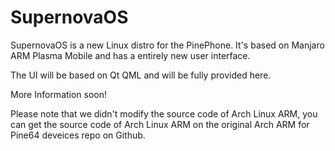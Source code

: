 # SupernovaOS
SupernovaOS is a new Linux distro for the PinePhone. It's based on Manjaro ARM Plasma Mobile and has a entirely new user interface.

The UI will be based on Qt QML and will be fully provided here. 

More Information soon!

Please note that we didn't modify the source code of Arch Linux ARM, you can get the source code of Arch Linux ARM on the original Arch ARM for Pine64 deveices repo on Github.
